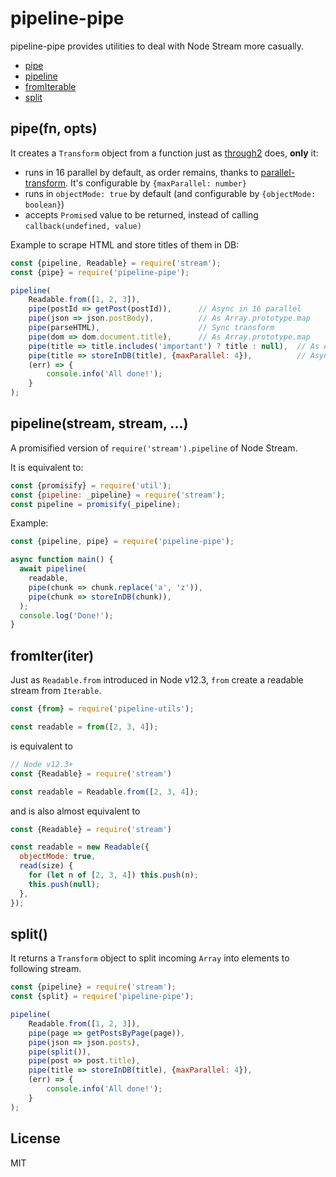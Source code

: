 # pipeline-pipe

pipeline-pipe provides utilities to deal with Node Stream more casually.

* [pipe](#pipefn-opts)
* [pipeline](#pipelinestream-stream)
* [fromIterable](#fromIteriter)
* [split](#split)

## pipe(fn, opts)

It creates a `Transform` object from a function just as [through2](https://github.com/rvagg/through2) does, **only** it:

* runs in 16 parallel by default, as order remains, thanks to [parallel-transform](https://github.com/mafintosh/parallel-transform). It's configurable by `{maxParallel: number}` 
* runs in `objectMode: true` by default (and configurable by `{objectMode: boolean}`)
* accepts `Promise`d value to be returned, instead of calling `callback(undefined, value)`

Example to scrape HTML and store titles of them in DB:

```js
const {pipeline, Readable} = require('stream');
const {pipe} = require('pipeline-pipe');

pipeline(
    Readable.from([1, 2, 3]),
    pipe(postId => getPost(postId)),      // Async in 16 parallel
    pipe(json => json.postBody),          // As Array.prototype.map
    pipe(parseHTML),                      // Sync transform
    pipe(dom => dom.document.title),      // As Array.prototype.map
    pipe(title => title.includes('important') ? title : null),  // As Array.prototype.filter
    pipe(title => storeInDB(title), {maxParallel: 4}),          // Async in 4 parallel
    (err) => {
        console.info('All done!');
    }
);
```

## pipeline(stream, stream, ...)

A promisified version of `require('stream').pipeline` of Node Stream.

It is equivalent to:

```js
const {promisify} = require('util');
const {pipeline: _pipeline} = require('stream');
const pipeline = promisify(_pipeline);
```

Example:

```js
const {pipeline, pipe} = require('pipeline-pipe');

async function main() {
  await pipeline(
    readable,
    pipe(chunk => chunk.replace('a', 'z')),
    pipe(chunk => storeInDB(chunk)),
  );
  console.log('Done!');
}
``` 

## fromIter(iter)

Just as `Readable.from` introduced in Node v12.3, `from` create a readable stream from `Iterable`. 

```js
const {from} = require('pipeline-utils');

const readable = from([2, 3, 4]);
```

is equivalent to

```js
// Node v12.3+
const {Readable} = require('stream')

const readable = Readable.from([2, 3, 4]);
```

and is also almost equivalent to

```js
const {Readable} = require('stream')

const readable = new Readable({
  objectMode: true,
  read(size) {
    for (let n of [2, 3, 4]) this.push(n);
    this.push(null);
  },
});
```

## split()

It returns a `Transform` object to split incoming `Array` into elements to following stream.

```js
const {pipeline} = require('stream');
const {split} = require('pipeline-pipe');

pipeline(
    Readable.from([1, 2, 3]),
    pipe(page => getPostsByPage(page)),
    pipe(json => json.posts),
    pipe(split()),
    pipe(post => post.title),
    pipe(title => storeInDB(title), {maxParallel: 4}),
    (err) => {
        console.info('All done!');
    }
);
```

## License

MIT
